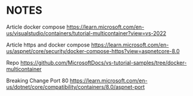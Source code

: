 # NOTES 

Article docker compose
https://learn.microsoft.com/en-us/visualstudio/containers/tutorial-multicontainer?view=vs-2022

Article https and docker compose
https://learn.microsoft.com/en-us/aspnet/core/security/docker-compose-https?view=aspnetcore-8.0

Repo
https://github.com/MicrosoftDocs/vs-tutorial-samples/tree/docker-multicontainer

Breaking Change Port 80
https://learn.microsoft.com/en-us/dotnet/core/compatibility/containers/8.0/aspnet-port



